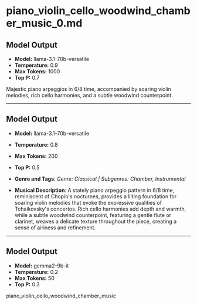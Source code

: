 # piano_violin_cello_woodwind_chamber_music_0.md

## Model Output
- **Model:** llama-3.1-70b-versatile
- **Temperature:** 0.9
- **Max Tokens:** 1000
- **Top P:** 0.7

Majestic piano arpeggios in 6/8 time, accompanied by soaring violin melodies, rich cello harmonies, and a subtle woodwind counterpoint.

---

## Model Output
- **Model:** llama-3.1-70b-versatile
- **Temperature:** 0.8
- **Max Tokens:** 200
- **Top P:** 0.5

- **Genre and Tags**: *Genre: Classical | Subgenres: Chamber, Instrumental*
- **Musical Description**: A stately piano arpeggio pattern in 6/8 time, reminiscent of Chopin's nocturnes, provides a lilting foundation for soaring violin melodies that evoke the expressive qualities of Tchaikovsky's concertos. Rich cello harmonies add depth and warmth, while a subtle woodwind counterpoint, featuring a gentle flute or clarinet, weaves a delicate texture throughout the piece, creating a sense of airiness and refinement.

---

## Model Output
- **Model:** gemma2-9b-it
- **Temperature:** 0.2
- **Max Tokens:** 50
- **Top P:** 0.3

piano_violin_cello_woodwind_chamber_music